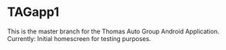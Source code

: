# TAGapp1
This is the master branch for the Thomas Auto Group Android Application.
Currently: Initial homescreen for testing purposes.
